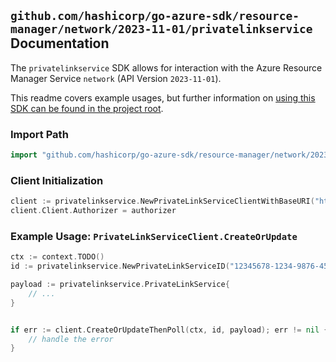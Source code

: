 
## `github.com/hashicorp/go-azure-sdk/resource-manager/network/2023-11-01/privatelinkservice` Documentation

The `privatelinkservice` SDK allows for interaction with the Azure Resource Manager Service `network` (API Version `2023-11-01`).

This readme covers example usages, but further information on [using this SDK can be found in the project root](https://github.com/hashicorp/go-azure-sdk/tree/main/docs).

### Import Path

```go
import "github.com/hashicorp/go-azure-sdk/resource-manager/network/2023-11-01/privatelinkservice"
```


### Client Initialization

```go
client := privatelinkservice.NewPrivateLinkServiceClientWithBaseURI("https://management.azure.com")
client.Client.Authorizer = authorizer
```


### Example Usage: `PrivateLinkServiceClient.CreateOrUpdate`

```go
ctx := context.TODO()
id := privatelinkservice.NewPrivateLinkServiceID("12345678-1234-9876-4563-123456789012", "example-resource-group", "privateLinkServiceValue")

payload := privatelinkservice.PrivateLinkService{
	// ...
}


if err := client.CreateOrUpdateThenPoll(ctx, id, payload); err != nil {
	// handle the error
}
```
